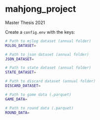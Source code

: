# mahjong_project
Master Thesis 2021

Create a `config.env` with the keys:
```bash
# Path to mjlog dataset (annual folder)
MJLOG_DATASET=

# Path to json dataset (annual folder)
JSON_DATASET=

# Path to state dataset (annual folder)
STATE_DATASET=

# Path to discard dataset (annual folder)
DISCARD_DATASET=

# Path to game data (.parquet)
GAME_DATA=

# Path to round data (.parquet)
ROUND_DATA=
```